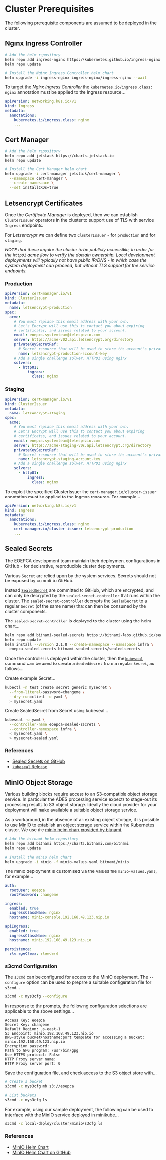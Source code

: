 # Cluster Prerequisites

The following prerequisite components are assumed to be deployed in the cluster.

## Nginx Ingress Controller

```bash
# Add the helm repository
helm repo add ingress-nginx https://kubernetes.github.io/ingress-nginx
helm repo update

# Install the Nginx Ingress Controller helm chart
helm upgrade -i ingress-nginx ingress-nginx/ingress-nginx --wait
```

To target the _Nginx Ingress Controller_ the `kubernetes.io/ingress.class: nginx` annotation must be applied to the Ingress resource...
```yaml
apiVersion: networking.k8s.io/v1
kind: Ingress
metadata:
  annotations:
    kubernetes.io/ingress.class: nginx
    ...
```

## Cert Manager

```bash
# Add the helm repository
helm repo add jetstack https://charts.jetstack.io
helm repo update

# Install the Cert Manager helm chart
helm upgrade -i cert-manager jetstack/cert-manager \
  --namespace cert-manager \
  --create-namespace \
  --set installCRDs=true
```

## Letsencrypt Certificates

Once the _Certificate Manager_ is deployed, then we can establish `ClusterIssuer` operators in the cluster to support use of TLS with service `Ingress` endpoints.

For _Letsencrypt_ we can define two `ClusterIssuer` - for `production` and for `staging`.

_NOTE that these require the cluster to be publicly accessible, in order for the `http01` acme flow to verify the domain ownership. Local development deployments will typically not have public IP/DNS - in which case the system deployment can proceed, but without TLS support for the service endpoints._

### Production

```yaml
apiVersion: cert-manager.io/v1
kind: ClusterIssuer
metadata:
  name: letsencrypt-production
spec:
  acme:
    # You must replace this email address with your own.
    # Let's Encrypt will use this to contact you about expiring
    # certificates, and issues related to your account.
    email: eoepca.systemteam@telespazio.com
    server: https://acme-v02.api.letsencrypt.org/directory
    privateKeySecretRef:
      # Secret resource that will be used to store the account's private key.
      name: letsencrypt-production-account-key
    # Add a single challenge solver, HTTP01 using nginx
    solvers:
      - http01:
          ingress:
            class: nginx
```

### Staging

```yaml
apiVersion: cert-manager.io/v1
kind: ClusterIssuer
metadata:
  name: letsencrypt-staging
spec:
  acme:
    # You must replace this email address with your own.
    # Let's Encrypt will use this to contact you about expiring
    # certificates, and issues related to your account.
    email: eoepca.systemteam@telespazio.com
    server: https://acme-staging-v02.api.letsencrypt.org/directory
    privateKeySecretRef:
      # Secret resource that will be used to store the account's private key.
      name: letsencrypt-staging-account-key
    # Add a single challenge solver, HTTP01 using nginx
    solvers:
      - http01:
          ingress:
            class: nginx
```

To exploit the specified ClusterIssuer the `cert-manager.io/cluster-issuer` annotation must be applied to the Ingress resource. For example...
```yaml
apiVersion: networking.k8s.io/v1
kind: Ingress
metadata:
  annotations:
    kubernetes.io/ingress.class: nginx
    cert-manager.io/cluster-issuer: letsencrypt-production
    ...
```

## Sealed Secrets

The EOEPCA development team maintain their deployment configurations in GitHub - for declarative, reproducible cluster deployments.

Various `Secret` are relied upon by the system services. Secrets should not be exposed by commit to GitHub.

Instead [`SealedSecret`](https://github.com/bitnami-labs/sealed-secrets) are committed to GitHub, which are encrypted, and can only be decrypted by the `sealed-secret-controller` that runs within the cluster. The `sealed-secret-controller` decrypts the `SealedSecret` to a regular `Secret` (of the same name) that can then be consumed by the cluster components.

The `sealed-secret-controller` is deployed to the cluster using the helm chart...

```bash
helm repo add bitnami-sealed-secrets https://bitnami-labs.github.io/sealed-secrets
helm repo update
helm install --version 2.1.8 --create-namespace --namespace infra \
  eoepca-sealed-secrets bitnami-sealed-secrets/sealed-secrets
```

Once the controller is deployed within the cluster, then the [`kubeseal`](https://github.com/bitnami-labs/sealed-secrets/releases/tag/v0.15.0) command can be used to create a `SealedSecret` from a regular `Secret`, as follows...

Create example Secret...
```bash
kubectl -n test create secret generic mysecret \
  --from-literal=password=changeme \
  --dry-run=client -o yaml \
  > mysecret.yaml
```

Create SealedSecret from Secret using kubeseal...
```bash
kubeseal -o yaml \
  --controller-name eoepca-sealed-secrets \
  --controller-namespace infra \
  < mysecret.yaml \
  > mysecret-sealed.yaml
```

### References

* [Sealed Secrets on GitHub](https://github.com/bitnami-labs/sealed-secrets)
* [`kubeseal` Release](https://github.com/bitnami-labs/sealed-secrets/releases/tag/v0.15.0)

## MinIO Object Storage

Various building blocks require access to an S3-compatible object storage service. In particular the ADES processing service expects to stage-out its processing results to S3 object storage. Ideally the cloud provider for your deployment will make available a suitable object storage service.

As a workaround, in the absence of an existing object storage, it is possible to use [MinIO](https://min.io/) to establish an object storage service within the Kubernetes cluster. We use the [minio helm chart provided by bitnami](https://bitnami.com/stack/minio/helm).

```bash
# Add the bitnami helm repository
helm repo add bitnami https://charts.bitnami.com/bitnami
helm repo update

# Install the minio helm chart
helm upgrade -i minio -f minio-values.yaml bitnami/minio
```

The minio deployment is customised via the values file `minio-values.yaml`, for example...

```yaml
auth:
  rootUser: eoepca
  rootPassword: changeme

ingress:
  enabled: true
  ingressClassName: nginx
  hostname: minio-console.192.168.49.123.nip.io

apiIngress:
  enabled: true
  ingressClassName: nginx
  hostname: minio.192.168.49.123.nip.io

persistence:
  storageClass: standard
```

### s3cmd Configuration

The `s3cmd` can be configured for access to the MinIO deployment. The `--configure` option can be used to prepare a suitable configuration file for `s3cmd`...

```bash
s3cmd -c mys3cfg --configure
```

In response to the prompts, the following configuration selections are applicable to the above settings...

```
Access Key: eoepca
Secret Key: changeme
Default Region: us-east-1
S3 Endpoint: minio.192.168.49.123.nip.io
DNS-style bucket+hostname:port template for accessing a bucket: minio.192.168.49.123.nip.io
Encryption password: 
Path to GPG program: /usr/bin/gpg
Use HTTPS protocol: False
HTTP Proxy server name: 
HTTP Proxy server port: 0
```

Save the configuration file, and check access to the S3 object store with...

```bash
# Create a bucket
s3cmd -c mys3cfg mb s3://eoepca

# List buckets
s3cmd -c mys3cfg ls
```

For example, using our sample deployment, the following can be used to interface with the MinIO service deployed in minikube...
```bash
s3cmd -c local-deploy/cluster/minio/s3cfg ls
```

### References

* [MinIO Helm Chart](https://bitnami.com/stack/minio/helm)
* [MinIO Helm Chart on GitHub](https://github.com/bitnami/charts/tree/master/bitnami/minio)
